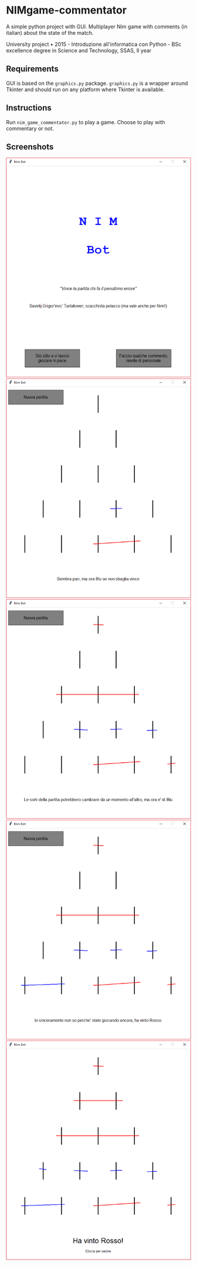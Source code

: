 # NIMgame-commentator
A simple python project with GUI. Multiplayer Nim game with comments (in italian) about the state of the match.

University project • 2015 - Introduzione all'informatica con Python - BSc excellence degree in Science and Technology, SSAS, II year

## Requirements 

GUI is based on the `graphics.py` package. `graphics.py` is a wrapper around Tkinter and should run on
any platform where Tkinter is available.

## Instructions

Run `nim_game_commentator.py` to play a game. Choose to play with commentary or not.

## Screenshots

 ![menu](https://github.com/noranta4/NIMgame-commentator/blob/master/img/menu.PNG)
 ![comment](https://github.com/noranta4/NIMgame-commentator/blob/master/img/comment.PNG)
 ![comment](https://github.com/noranta4/NIMgame-commentator/blob/master/img/comment1.PNG)
  ![comment](https://github.com/noranta4/NIMgame-commentator/blob/master/img/comment2.PNG)
 ![comment](https://github.com/noranta4/NIMgame-commentator/blob/master/img/comment3.PNG)


